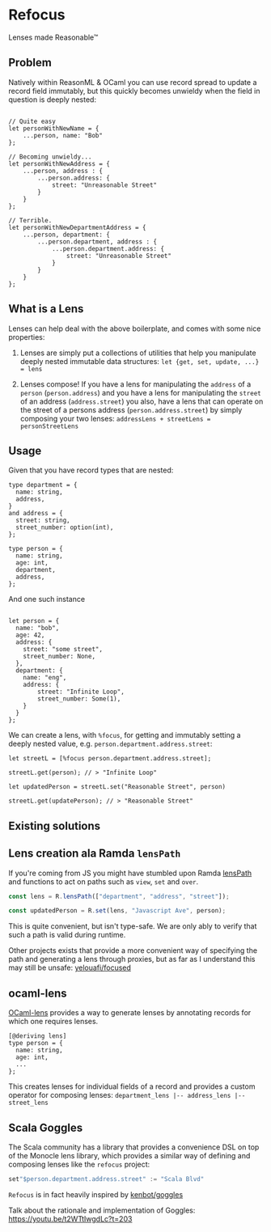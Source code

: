 # Refocus

Lenses made Reasonable™

## Problem

Natively within ReasonML & OCaml you can use record spread to update a record field immutably, but this quickly becomes unwieldy when the field in question is deeply nested:

```reasonml

// Quite easy
let personWithNewName = {
    ...person, name: "Bob"
};

// Becoming unwieldy...
let personWithNewAddress = {
    ...person, address : {
        ...person.address: {
            street: "Unreasonable Street"
        }
    }
};

// Terrible.
let personWithNewDepartmentAddress = {
    ...person, department: {
        ...person.department, address : {
            ...person.department.address: {
                street: "Unreasonable Street"
            }
        }
    }
};
```

## What is a Lens

Lenses can help deal with the above boilerplate, and comes with some nice properties:

1. Lenses are simply put a collections of utilities that help you manipulate deeply nested immutable data structures: `let {get, set, update, ...} = lens`

2. Lenses compose! If you have a lens for manipulating the `address` of a `person` (`person.address`) and you have a lens for manipulating the `street` of an address (`address.street`) you also, have a lens that can operate on the street of a persons address (`person.address.street`) by simply composing your two lenses: `addressLens + streetLens = personStreetLens`

## Usage

Given that you have record types that are nested:

```reasonml
type department = {
  name: string,
  address,
}
and address = {
  street: string,
  street_number: option(int),
};

type person = {
  name: string,
  age: int,
  department,
  address,
};
```

And one such instance

```reasonml

let person = {
  name: "bob",
  age: 42,
  address: {
    street: "some street",
    street_number: None,
  },
  department: {
    name: "eng",
    address: {
        street: "Infinite Loop",
        street_number: Some(1),
    }
  }
};
```

We can create a lens, with `%focus`, for getting and immutably setting a deeply nested value, e.g. `person.department.address.street`:

```reasonml
let streetL = [%focus person.department.address.street];

streetL.get(person); // > "Infinite Loop"

let updatedPerson = streetL.set("Reasonable Street", person)

streetL.get(updatePerson); // > "Reasonable Street"
```

## Existing solutions

## Lens creation ala Ramda `lensPath`
If you're coming from JS you might have stumbled upon Ramda [lensPath](https://ramdajs.com/docs/#lensPath) and functions to act on paths such as `view`, `set` and `over`.

```javascript
const lens = R.lensPath(["department", "address", "street"]);

const updatedPerson = R.set(lens, "Javascript Ave", person);
```

This is quite convenient, but isn't type-safe. We are only ably to verify that such a path is valid during runtime. 

Other projects exists that provide a more convenient way of specifying the path and generating a lens through proxies, but as far as I understand this may still be unsafe: [yelouafi/focused](https://github.com/yelouafi/focused)

## ocaml-lens

[OCaml-lens](https://github.com/pdonadeo/ocaml-lens) provides a way to generate lenses by annotating records for which one requires lenses. 

```reasonml
[@deriving lens]
type person = {
  name: string,
  age: int,
  ...
};
```

This creates lenses for individual fields of a record and provides a custom operator for composing lenses: `department_lens |-- address_lens |-- street_lens`

## Scala Goggles
The Scala community has a library that provides a convenience DSL on top of the Monocle lens library, which provides a similar way of defining and composing lenses like the `refocus` project:

```scala
set"$person.department.address.street" := "Scala Blvd"
```

`Refocus` is in fact heavily inspired by [kenbot/goggles](https://github.com/kenbot/goggles)

Talk about the rationale and implementation of Goggles: https://youtu.be/t2WTtIwgdLc?t=203